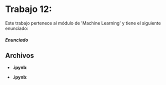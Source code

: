 # Trabajo 12: 

Este trabajo pertenece al módulo de 'Machine Learning' y tiene el siguiente enunciado:

##### Enunciado



## Archivos

- **.ipynb**: 

- **.ipynb**: 